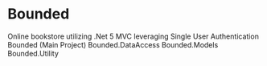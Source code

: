 # Bounded
Online bookstore utilizing .Net 5 MVC leveraging Single User Authentication
Bounded (Main Project)
Bounded.DataAccess
Bounded.Models
Bounded.Utility

